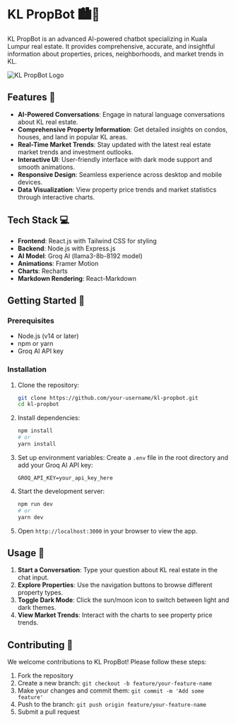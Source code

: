 # KL PropBot 🏙️🤖

KL PropBot is an advanced AI-powered chatbot specializing in Kuala Lumpur real estate. It provides comprehensive, accurate, and insightful information about properties, prices, neighborhoods, and market trends in KL.

![KL PropBot Logo]("Custom_Chat_Bot\public\logo.svg")

## Features 🌟

- **AI-Powered Conversations**: Engage in natural language conversations about KL real estate.
- **Comprehensive Property Information**: Get detailed insights on condos, houses, and land in popular KL areas.
- **Real-Time Market Trends**: Stay updated with the latest real estate market trends and investment outlooks.
- **Interactive UI**: User-friendly interface with dark mode support and smooth animations.
- **Responsive Design**: Seamless experience across desktop and mobile devices.
- **Data Visualization**: View property price trends and market statistics through interactive charts.

## Tech Stack 💻

- **Frontend**: React.js with Tailwind CSS for styling
- **Backend**: Node.js with Express.js
- **AI Model**: Groq AI (llama3-8b-8192 model)
- **Animations**: Framer Motion
- **Charts**: Recharts
- **Markdown Rendering**: React-Markdown

## Getting Started 🚀

### Prerequisites

- Node.js (v14 or later)
- npm or yarn
- Groq AI API key

### Installation

1. Clone the repository:
   ```bash
   git clone https://github.com/your-username/kl-propbot.git
   cd kl-propbot
   ```

2. Install dependencies:
   ```bash
   npm install
   # or
   yarn install
   ```

3. Set up environment variables:
   Create a `.env` file in the root directory and add your Groq AI API key:
   ```
   GROQ_API_KEY=your_api_key_here
   ```

4. Start the development server:
   ```bash
   npm run dev
   # or
   yarn dev
   ```

5. Open `http://localhost:3000` in your browser to view the app.

## Usage 📱

1. **Start a Conversation**: Type your question about KL real estate in the chat input.
2. **Explore Properties**: Use the navigation buttons to browse different property types.
3. **Toggle Dark Mode**: Click the sun/moon icon to switch between light and dark themes.
4. **View Market Trends**: Interact with the charts to see property price trends.

## Contributing 🤝

We welcome contributions to KL PropBot! Please follow these steps:

1. Fork the repository
2. Create a new branch: `git checkout -b feature/your-feature-name`
3. Make your changes and commit them: `git commit -m 'Add some feature'`
4. Push to the branch: `git push origin feature/your-feature-name`
5. Submit a pull request

